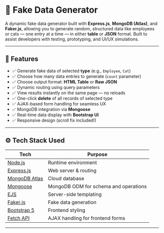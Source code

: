 # 🧪 Fake Data Generator

A dynamic fake data generator built with **Express.js**, **MongoDB (Atlas)**, and **Faker.js**, allowing you to generate random, structured data like employees or cats — one entry at a time — in either **table** or **JSON** format. Built to assist developers with testing, prototyping, and UI/UX simulations.

---

## 🚀 Features

- ✅ Generate fake data of selected **type** (e.g., `Employee`, `Cat`)
- ✅ Choose how many data entries to generate (`count` parameter)
- ✅ Choose output format: **HTML Table** or **Raw JSON**
- ✅ Dynamic routing using query parameters
- ✅ View results instantly on the same page — no reloads
- ✅ One-click **delete** of all records of selected type
- ✅ AJAX-based form handling for seamless UX
- ✅ MongoDB integration via **Mongoose**
- ✅ Real-time data display with **Bootstrap UI**
- ✅ Responsive design (scroll fix included!)

---

## ⚙️ Tech Stack Used

| Tech | Purpose |
|------|---------|
| [Node.js](https://nodejs.org) | Runtime environment |
| [Express.js](https://expressjs.com) | Web server & routing |
| [MongoDB Atlas](https://www.mongodb.com/cloud/atlas) | Cloud database |
| [Mongoose](https://mongoosejs.com) | MongoDB ODM for schema and operations |
| [EJS](https://ejs.co/) | Server-side templating |
| [Faker.js](https://www.npmjs.com/package/@faker-js/faker) | Fake data generation |
| [Bootstrap 5](https://getbootstrap.com) | Frontend styling |
| [Fetch API](https://developer.mozilla.org/en-US/docs/Web/API/Fetch_API) | AJAX handling for frontend forms |

---
